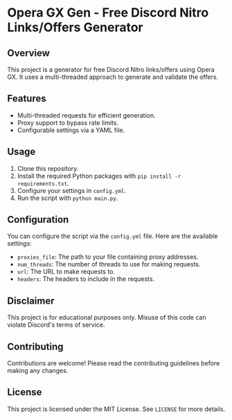 # Opera GX Gen - Free Discord Nitro Links/Offers Generator

## Overview
This project is a generator for free Discord Nitro links/offers using Opera GX. It uses a multi-threaded approach to generate and validate the offers.

## Features
- Multi-threaded requests for efficient generation.
- Proxy support to bypass rate limits.
- Configurable settings via a YAML file.

## Usage
1. Clone this repository.
2. Install the required Python packages with `pip install -r requirements.txt`.
3. Configure your settings in `config.yml`.
4. Run the script with `python main.py`.

## Configuration
You can configure the script via the `config.yml` file. Here are the available settings:
- `proxies_file`: The path to your file containing proxy addresses.
- `num_threads`: The number of threads to use for making requests.
- `url`: The URL to make requests to.
- `headers`: The headers to include in the requests.

## Disclaimer
This project is for educational purposes only. Misuse of this code can violate Discord's terms of service.

## Contributing
Contributions are welcome! Please read the contributing guidelines before making any changes.

## License
This project is licensed under the MIT License. See `LICENSE` for more details.

